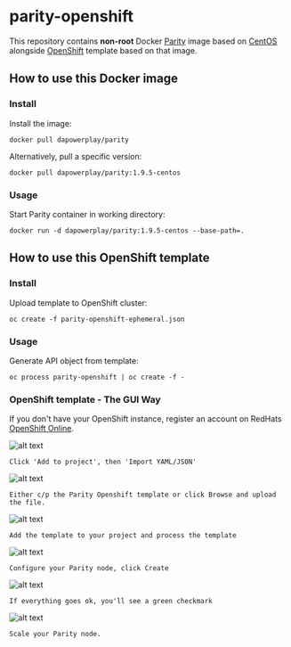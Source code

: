 # parity-openshift

This repository contains **non-root** Docker [Parity](https://www.parity.io/) image based on [CentOS](https://www.centos.org/) alongside [OpenShift](https://www.openshift.com/) template based on that image.

## How to use this Docker image

### Install

Install the image:

```
docker pull dapowerplay/parity
```

Alternatively, pull a specific version:

```
docker pull dapowerplay/parity:1.9.5-centos
```

### Usage

Start Parity container in working directory:

```
docker run -d dapowerplay/parity:1.9.5-centos --base-path=.
``````

## How to use this OpenShift template

### Install

Upload template to OpenShift cluster:

```
oc create -f parity-openshift-ephemeral.json
```

### Usage

Generate API object from template:

```
oc process parity-openshift | oc create -f -
```

### OpenShift template - The GUI Way

If you don't have your OpenShift instance, register an account on RedHats [OpenShift Online](https://manage.openshift.com/).


![alt text][r1]

`Click 'Add to project', then 'Import YAML/JSON'`


![alt text][r2]

`Either c/p the Parity Openshift template or click Browse and upload the file.`


![alt text][r3]

`Add the template to your project and process the template`


![alt text][r4]

`Configure your Parity node, click Create`


![alt text][r5]

`If everything goes ok, you'll see a green checkmark`


![alt text][r6]

`Scale your Parity node.`


[r1]: assets/images/readme-1.png "Click some buttons"
[r2]: assets/images/readme-2.png "Then some more"
[r3]: assets/images/readme-3.png "Why not both?"
[r4]: assets/images/readme-4.png "Just click Create"
[r5]: assets/images/readme-5.png "Yay!"
[r6]: assets/images/readme-6.png "Yay! x2"
